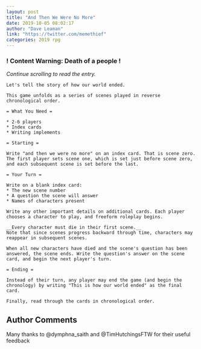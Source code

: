 ```yaml
---
layout: post
title: "And Then We Were No More"
date: 2019-10-05 08:02:17
author: "Dave Leaman"
link: "https://twitter.com/memethief"
categories: 2019 rpg
---
```

<div id="warning"><div id="content"><h3><strong>! Content Warning: Death of a people !</strong></h3><i>Continue scrolling to read the entry.</i></div></div>
 
```
Let's tell the story of how our world ended. 

This game unfolds as a series of scenes played in reverse chronological order. 

= What You Need =

* 2-6 players
* Index cards
* Writing implements

= Starting =

Write "and then we were no more" on an index card. That is scene zero. The first player sets scene one, which is set just before scene zero, and each subsequent scene is set before the last.

= Your Turn =

Write on a blank index card:
* The new scene number
* A question the scene will answer
* Names of characters present

Write any other important details on additional cards. Each player chooses a character to play, and freeform roleplay begins.

__Every character must die in their first scene.__
Note that since scenes progress backward through time, characters may reappear in subsequent scenes.

When all new characters have died and the scene's question has been answered, the scene ends. Write the question's answer on the scene card, and begin the next player's turn.

= Ending =

Instead of their turn, any player may end the game (and begin the chronology) by writing "This is how our world ended" as the final card. 

Finally, read through the cards in chronological order.
```
## Author Comments
Many thanks to @dymphna_saith and @TimHutchingsFTW for their useful feedback
